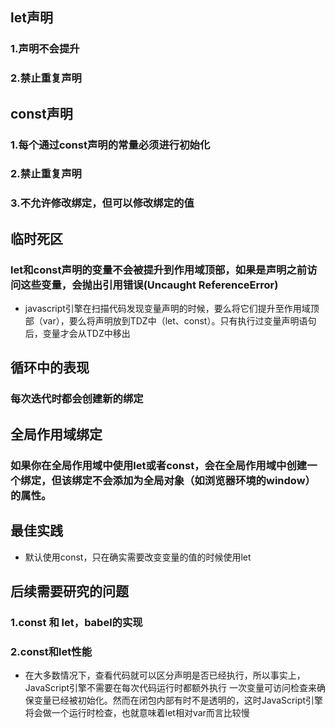 ## let声明
### 1.声明不会提升
### 2.禁止重复声明

## const声明
### 1.每个通过const声明的常量必须进行初始化
### 2.禁止重复声明
### 3.不允许修改绑定，但可以修改绑定的值

## 临时死区
### let和const声明的变量不会被提升到作用域顶部，如果是声明之前访问这些变量，会抛出引用错误(Uncaught ReferenceError)
* javascript引擎在扫描代码发现变量声明的时候，要么将它们提升至作用域顶部（var），要么将声明放到TDZ中（let、const）。只有执行过变量声明语句后，变量才会从TDZ中移出

## 循环中的表现
### 每次迭代时都会创建新的绑定

## 全局作用域绑定
### 如果你在全局作用域中使用let或者const，会在全局作用域中创建一个绑定，但该绑定不会添加为全局对象（如浏览器环境的window）的属性。

## 最佳实践
* 默认使用const，只在确实需要改变变量的值的时候使用let

## 后续需要研究的问题
### 1.const 和 let，babel的实现
### 2.const和let性能
* 在大多数情况下，查看代码就可以区分声明是否已经执行，所以事实上，JavaScript引擎不需要在每次代码运行时都额外执行 一次变量可访问检查来确保变量已经被初始化。然而在闭包内部有时不是透明的，这时JavaScript引擎将会做一个运行时检查，也就意味着let相对var而言比较慢
